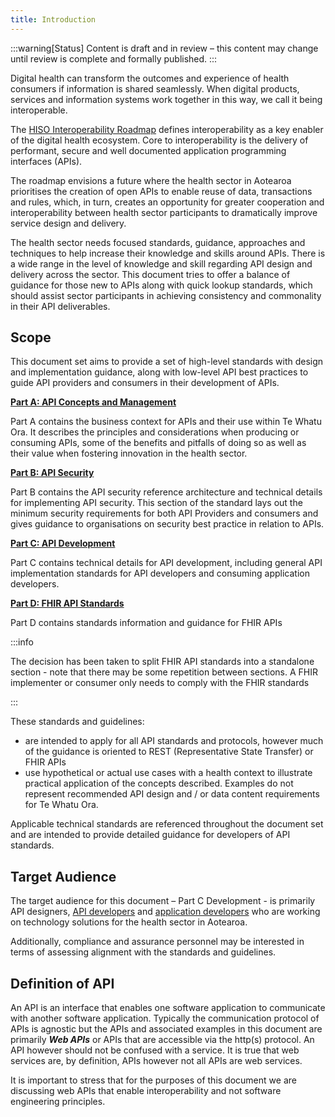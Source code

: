 ```yaml
---
title: Introduction
---
```


:::warning[Status]
Content is draft and in review – this content may change until review is complete and formally published.
:::

Digital health can transform the outcomes and experience of health consumers if information is shared seamlessly. When digital products, services and information systems work together in this way, we call it being interoperable.

The [HISO Interoperability Roadmap](https://www.tewhatuora.govt.nz/assets/Our-health-system/Digital-health/Health-information-standards/hiso-10083-2020-interoperability-roadmap-11sept2020.pdf) defines interoperability as a key enabler of the digital health ecosystem. Core to interoperability is the delivery of performant, secure and well documented application programming interfaces (APIs).

The roadmap envisions a future where the health sector in Aotearoa prioritises the creation of open APIs to enable reuse of data, transactions and rules, which, in turn, creates an opportunity for greater cooperation and interoperability between health sector participants to dramatically improve service design and delivery.

The health sector needs focused standards, guidance, approaches and techniques to help increase their knowledge and skills around APIs. There is a wide range in the level of knowledge and skill regarding API design and delivery across the sector. This document tries to offer a balance of guidance for those new to APIs along with quick lookup standards, which should assist sector participants in achieving consistency and commonality in their API deliverables.

## Scope

This document set aims to provide a set of high-level standards with design and implementation guidance, along with low-level API best practices to guide API providers and consumers in their development of APIs.

[**Part A: API Concepts and Management**](/api-concepts)

Part A contains the business context for APIs and their use within Te Whatu Ora. It describes the principles and considerations when producing or consuming APIs, some of the benefits and pitfalls of doing so as well as their value when fostering innovation in the health sector.

[**Part B: API Security**](/api-security)

Part B contains the API security reference architecture and technical details for implementing API security. This section of the standard lays out the minimum security requirements for both API Providers and consumers and gives guidance to organisations on security best practice in relation to APIs.

[**Part C: API Development**](/api-development)

Part C contains technical details for API development, including general API implementation standards for API developers and consuming application developers.

[**Part D: FHIR API Standards**](/fhir-api-standard)

Part D contains standards information and guidance for FHIR APIs

:::info

The decision has been taken to split FHIR API standards into a standalone section - note that there may be some repetition between sections. A FHIR implementer or consumer only needs to comply with the FHIR standards

:::

These standards and guidelines:

- are intended to apply for all API standards and protocols, however much of the guidance is oriented to REST (Representative State Transfer) or FHIR APIs
- use hypothetical or actual use cases with a health context to illustrate practical application of the concepts described. Examples do not represent recommended API design and / or data content requirements for Te Whatu Ora.
  
Applicable technical standards are referenced throughout the document set and are intended to provide detailed guidance for developers of API standards.

## Target Audience

The target audience for this document – Part C Development - is
primarily API designers, [API developers](/api-concepts/ComponentDefinitions#api-developers) and [application developers](/api-concepts/ComponentDefinitions#application-developers) who are working on technology solutions for the health sector in Aotearoa.

Additionally, compliance and assurance personnel may be interested in terms of assessing alignment with the standards and guidelines.

## Definition of API

An API is an interface that enables one software application to communicate with another software application. Typically the communication protocol of APIs is agnostic but the APIs and associated examples in this document are primarily **_Web
APIs_** or APIs that are accessible via the http(s) protocol. An API however should not be confused with a service. It is true that web services are, by definition, APIs however not all APIs are web services.

It is important to stress that for the purposes of this document we are
discussing web APIs that enable interoperability and not software
engineering principles.
